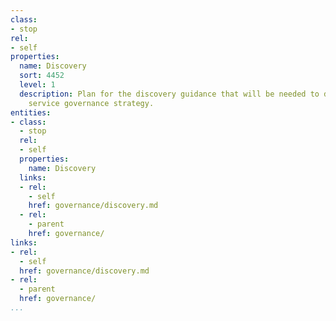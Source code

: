 ```yaml
---
class:
- stop
rel:
- self
properties:
  name: Discovery
  sort: 4452
  level: 1
  description: Plan for the discovery guidance that will be needed to drive a wider
    service governance strategy.
entities:
- class:
  - stop
  rel:
  - self
  properties:
    name: Discovery
  links:
  - rel:
    - self
    href: governance/discovery.md
  - rel:
    - parent
    href: governance/
links:
- rel:
  - self
  href: governance/discovery.md
- rel:
  - parent
  href: governance/
...
```

